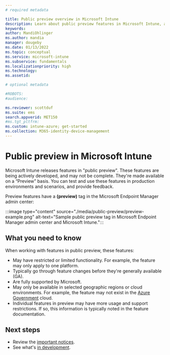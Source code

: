 ```yaml
---
# required metadata

title: Public preview overview in Microsoft Intune
description: Learn about public preview features in Microsoft Intune, and see an example. See a list of limitations, restrictions, and more in Microsoft Endpoint Manager admin center.
keywords:
author: MandiOhlinger
ms.author: mandia
manager: dougeby
ms.date: 01/13/2022
ms.topic: conceptual
ms.service: microsoft-intune
ms.subservice: fundamentals
ms.localizationpriority: high
ms.technology:
ms.assetid: 

# optional metadata

#ROBOTS:
#audience:

ms.reviewer: scottduf
ms.suite: ems
search.appverid: MET150
#ms.tgt_pltfrm:
ms.custom: intune-azure; get-started
ms.collection: M365-identity-device-management
---
```


# Public preview in Microsoft Intune

Microsoft Intune releases features in "public preview". These features are being actively developed, and may not be complete. They're made available on a “Preview” basis. You can test and use these features in production environments and scenarios, and provide feedback.

Preview features have a **(preview)** tag in the Microsoft Endpoint Manager admin center:

:::image type="content" source="./media/public-preview/preview-example.png" alt-text="Sample public preview tag in Microsoft Endpoint Manager admin center and Microsoft Intune.":::

## What you need to know

When working with features in public preview, these features:

- May have restricted or limited functionality. For example, the feature may only apply to one platform.
- Typically go through feature changes before they're generally available (GA).
- Are fully supported by Microsoft.
- May only be available in selected geographic regions or cloud environments. For example, the feature may not exist in the [Azure Government](/azure/azure-government/documentation-government-welcome) cloud.
- Individual features in preview may have more usage and support restrictions. If so, this information is typically noted in the feature documentation.

## Next steps

- Review the [important notices](whats-new.md#notices).
- See what's [in development](in-development.md).
